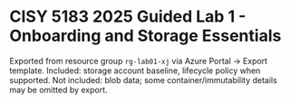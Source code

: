 # CISY 5183 2025 Guided Lab 1 - Onboarding and Storage Essentials
Exported from resource group `rg-lab01-xj` via Azure Portal →
Export template.
Included: storage account baseline, lifecycle policy when supported.
Not included: blob data; some container/immutability details may be omitted
by export.